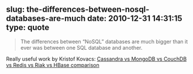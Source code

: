 slug: the-differences-between-nosql-databases-are-much
date: 2010-12-31 14:31:15
type: quote
---

> The differences between “NoSQL” databases are much bigger than it ever was between one SQL database and another.

Really useful work by Kristof Kovacs: [Cassandra vs MongoDB vs CouchDB vs Redis vs Riak vs HBase comparison](http://kkovacs.eu/cassandra-vs-mongodb-vs-couchdb-vs-redis)
